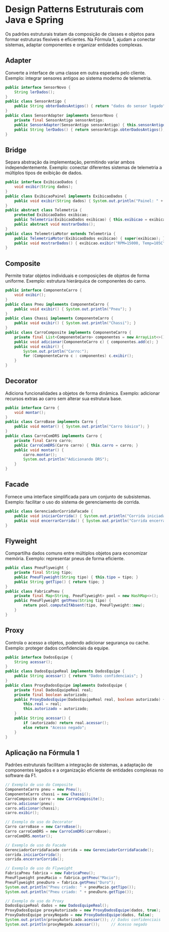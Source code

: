 # Design Patterns Estruturais com Java e Spring

Os padrões estruturais tratam da composição de classes e objetos para formar estruturas flexíveis e eficientes. Na Fórmula 1, ajudam a conectar sistemas, adaptar componentes e organizar entidades complexas.

## Adapter
Converte a interface de uma classe em outra esperada pelo cliente. Exemplo: integrar sensores antigos ao sistema moderno de telemetria.

```java
public interface SensorNovo {
    String lerDados();
}
public class SensorAntigo {
    public String obterDadosAntigos() { return "dados do sensor legado"; }
}
public class SensorAdapter implements SensorNovo {
    private final SensorAntigo sensorAntigo;
    public SensorAdapter(SensorAntigo sensorAntigo) { this.sensorAntigo = sensorAntigo; }
    public String lerDados() { return sensorAntigo.obterDadosAntigos(); }
}
```

## Bridge
Separa abstração da implementação, permitindo variar ambos independentemente. Exemplo: conectar diferentes sistemas de telemetria a múltiplos tipos de exibição de dados.

```java
public interface ExibicaoDados {
    void exibir(String dados);
}
public class ExibicaoPainel implements ExibicaoDados {
    public void exibir(String dados) { System.out.println("Painel: " + dados); }
}
public abstract class Telemetria {
    protected ExibicaoDados exibicao;
    public Telemetria(ExibicaoDados exibicao) { this.exibicao = exibicao; }
    public abstract void mostrarDados();
}
public class TelemetriaMotor extends Telemetria {
    public TelemetriaMotor(ExibicaoDados exibicao) { super(exibicao); }
    public void mostrarDados() { exibicao.exibir("RPM=15000, Temp=105C"); }
}
```

## Composite
Permite tratar objetos individuais e composições de objetos de forma uniforme. Exemplo: estrutura hierárquica de componentes do carro.

```java
public interface ComponenteCarro {
    void exibir();
}
public class Pneu implements ComponenteCarro {
    public void exibir() { System.out.println("Pneu"); }
}
public class Chassi implements ComponenteCarro {
    public void exibir() { System.out.println("Chassi"); }
}
public class CarroComposite implements ComponenteCarro {
    private final List<ComponenteCarro> componentes = new ArrayList<>();
    public void adicionar(ComponenteCarro c) { componentes.add(c); }
    public void exibir() {
        System.out.println("Carro:");
        for (ComponenteCarro c : componentes) c.exibir();
    }
}
```

## Decorator
Adiciona funcionalidades a objetos de forma dinâmica. Exemplo: adicionar recursos extras ao carro sem alterar sua estrutura base.

```java
public interface Carro {
    void montar();
}
public class CarroBase implements Carro {
    public void montar() { System.out.println("Carro básico"); }
}
public class CarroComDRS implements Carro {
    private final Carro carro;
    public CarroComDRS(Carro carro) { this.carro = carro; }
    public void montar() {
        carro.montar();
        System.out.println("Adicionando DRS");
    }
}
```

## Facade
Fornece uma interface simplificada para um conjunto de subsistemas. Exemplo: facilitar o uso do sistema de gerenciamento de corrida.

```java
public class GerenciadorCorridaFacade {
    public void iniciarCorrida() { System.out.println("Corrida iniciada"); }
    public void encerrarCorrida() { System.out.println("Corrida encerrada"); }
}
```

## Flyweight
Compartilha dados comuns entre múltiplos objetos para economizar memória. Exemplo: representar pneus de forma eficiente.

```java
public class PneuFlyweight {
    private final String tipo;
    public PneuFlyweight(String tipo) { this.tipo = tipo; }
    public String getTipo() { return tipo; }
}
public class FabricaPneu {
    private final Map<String, PneuFlyweight> pool = new HashMap<>();
    public PneuFlyweight getPneu(String tipo) {
        return pool.computeIfAbsent(tipo, PneuFlyweight::new);
    }
}
```

## Proxy
Controla o acesso a objetos, podendo adicionar segurança ou cache. Exemplo: proteger dados confidenciais da equipe.

```java
public interface DadosEquipe {
    String acessar();
}
public class DadosEquipeReal implements DadosEquipe {
    public String acessar() { return "Dados confidenciais"; }
}
public class ProxyDadosEquipe implements DadosEquipe {
    private final DadosEquipeReal real;
    private final boolean autorizado;
    public ProxyDadosEquipe(DadosEquipeReal real, boolean autorizado) {
        this.real = real;
        this.autorizado = autorizado;
    }
    public String acessar() {
        if (autorizado) return real.acessar();
        else return "Acesso negado";
    }
}
```

## Aplicação na Fórmula 1

Padrões estruturais facilitam a integração de sistemas, a adaptação de componentes legados e a organização eficiente de entidades complexas no software da F1.

```java
// Exemplo de uso do Composite
ComponenteCarro pneu = new Pneu();
ComponenteCarro chassi = new Chassi();
CarroComposite carro = new CarroComposite();
carro.adicionar(pneu);
carro.adicionar(chassi);
carro.exibir();

// Exemplo de uso do Decorator
Carro carroBase = new CarroBase();
Carro carroComDRS = new CarroComDRS(carroBase);
carroComDRS.montar();

// Exemplo de uso do Facade
GerenciadorCorridaFacade corrida = new GerenciadorCorridaFacade();
corrida.iniciarCorrida();
corrida.encerrarCorrida();

// Exemplo de uso do Flyweight
FabricaPneu fabrica = new FabricaPneu();
PneuFlyweight pneuMacio = fabrica.getPneu("Macio");
PneuFlyweight pneuDuro = fabrica.getPneu("Duro");
System.out.println("Pneu criado: " + pneuMacio.getTipo());
System.out.println("Pneu criado: " + pneuDuro.getTipo());

// Exemplo de uso do Proxy
DadosEquipeReal dados = new DadosEquipeReal();
ProxyDadosEquipe proxyAutorizado = new ProxyDadosEquipe(dados, true);
ProxyDadosEquipe proxyNegado = new ProxyDadosEquipe(dados, false);
System.out.println(proxyAutorizado.acessar()); // Dados confidenciais
System.out.println(proxyNegado.acessar());     // Acesso negado
```
